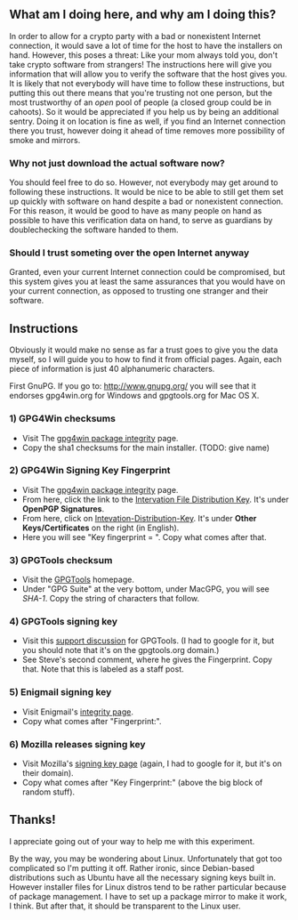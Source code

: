 ## What am I doing here, and why am I doing this?

In order to allow for a crypto party with a bad or nonexistent Internet connection, it would save a lot of time for the host to have the installers on hand. However, this poses a threat: Like your mom always told you, don't take crypto software from strangers! The instructions here will give you information that will allow you to verify the software that the host gives you. It is likely that not everybody will have time to follow these instructions, but putting this out there means that you're trusting not one person, but the most trustworthy of an *open* pool of people (a closed group could be in cahoots). So it would be appreciated if you help us by being an additional sentry. Doing it on location is fine as well, if you find an Internet connection there you trust, however doing it ahead of time removes more possibility of smoke and mirrors.

### Why not just download the actual software now?

You should feel free to do so. However, not everybody may get around to following these instructions. It would be nice to be able to still get them set up quickly with software on hand despite a bad or nonexistent connection. For this reason, it would be good to have as many people on hand as possible to have this verification data on hand, to serve as guardians by doublechecking the software handed to them.

### Should I trust someting over the open Internet anyway

Granted, even your current Internet connection could be compromised, but this system gives you at least the same assurances that you would have on your current connection, as opposed to trusting one stranger and their software.

## Instructions

Obviously it would make no sense as far a trust goes to give you the data myself, so I will guide you to how to find it from official pages. Again, each piece of information is just 40 alphanumeric characters.

First GnuPG. If you go to: http://www.gnupg.org/ you will see that it endorses gpg4win.org for Windows and gpgtools.org for Mac OS X.

### 1) GPG4Win checksums

* Visit The [gpg4win package integrity](http://www.gpg4win.org/package-integrity.html) page.
* Copy the sha1 checksums for the main installer. (TODO: give name)

### 2) GPG4Win Signing Key Fingerprint

* Visit The [gpg4win package integrity](http://www.gpg4win.org/package-integrity.html) page.
* From here, click the link to the [Intervation File Distribution Key](https://ssl.intevation.de/). It's under **OpenPGP Signatures**.
* From here, click on [Intevation-Distribution-Key](https://ssl.intevation.de/Intevation-Distribution-Key.asc). It's under **Other Keys/Certificates** on the right (in English).
* Here you will see "Key fingerprint = ". Copy what comes after that.

### 3) GPGTools checksum

* Visit the [GPGTools](https://gpgtools.org/) homepage. 
* Under "GPG Suite" at the very bottom, under MacGPG, you will see *SHA-1*. Copy the string of characters that follow.

### 4) GPGTools signing key

* Visit this [support discussion](http://support.gpgtools.org/discussions/everything/13958-need-the-gpgtools-public-key-to-verify-the-sig-file) for GPGTools. (I had to google for it, but you should note that it's on the gpgtools.org domain.)
* See Steve's second comment, where he gives the Fingerprint. Copy that. Note that this is labeled as a staff post.

### 5) Enigmail signing key

* Visit Enigmail's [integrity page](https://www.enigmail.net/documentation/signature.php).
* Copy what comes after "Fingerprint:".

### 6) Mozilla releases signing key

* Visit Mozilla's [signing key page](http://ftp.mozilla.org/pub/mozilla.org/firefox/releases/25.0/KEY) (again, I had to google for it, but it's on their domain).
* Copy what comes after "Key Fingerprint:" (above the big block of random stuff).

## Thanks!

I appreciate going out of your way to help me with this experiment.

By the way, you may be wondering about Linux. Unfortunately that got too complicated so I'm putting it off. Rather ironic, since Debian-based distributions such as Ubuntu have all the necessary signing keys built in. However installer files for Linux distros tend to be rather particular because of package management. I have to set up a package mirror to make it work, I think. But after that, it should be transparent to the Linux user.
